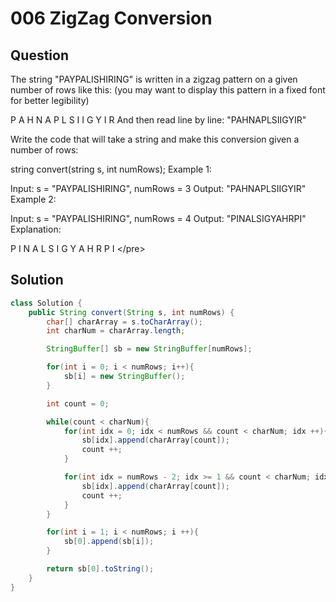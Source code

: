 # 006 ZigZag Conversion

## Question

 The string "PAYPALISHIRING" is written in a zigzag pattern on a given number of rows like this: \(you may want to display this pattern in a fixed font for better legibility\)

P A H N A P L S I I G Y I R And then read line by line: "PAHNAPLSIIGYIR"

Write the code that will take a string and make this conversion given a number of rows:

string convert\(string s, int numRows\); Example 1:

Input: s = "PAYPALISHIRING", numRows = 3 Output: "PAHNAPLSIIGYIR" Example 2:

Input: s = "PAYPALISHIRING", numRows = 4 Output: "PINALSIGYAHRPI" Explanation:

P I N A L S I G Y A H R P I &lt;/pre&gt;

## Solution

```java
class Solution {
    public String convert(String s, int numRows) {
        char[] charArray = s.toCharArray();
        int charNum = charArray.length;

        StringBuffer[] sb = new StringBuffer[numRows];

        for(int i = 0; i < numRows; i++){
            sb[i] = new StringBuffer();
        }

        int count = 0;

        while(count < charNum){
            for(int idx = 0; idx < numRows && count < charNum; idx ++){
                sb[idx].append(charArray[count]);
                count ++;
            }

            for(int idx = numRows - 2; idx >= 1 && count < charNum; idx --){
                sb[idx].append(charArray[count]);
                count ++;
            }
        }

        for(int i = 1; i < numRows; i ++){
            sb[0].append(sb[i]);
        }

        return sb[0].toString();
    }
}
```

